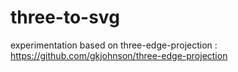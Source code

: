 # three-to-svg

experimentation based on three-edge-projection : https://github.com/gkjohnson/three-edge-projection